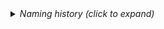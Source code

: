 <details><summary><i>Naming history (click to expand)</i></summary>
<pre>
2023 May 22: 010_analog_vs_digital.md
</pre>
</details>